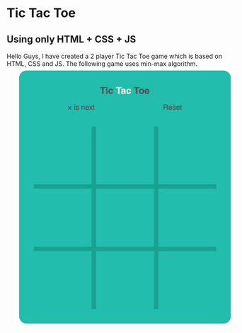 # Tic Tac Toe
## Using only HTML + CSS + JS
Hello Guys, I have created a 2 player Tic Tac Toe game which is based on HTML, CSS and JS.
The following game uses min-max algorithm.
<img src="game.png" alt="game" style="margin-left: 15px;" />
